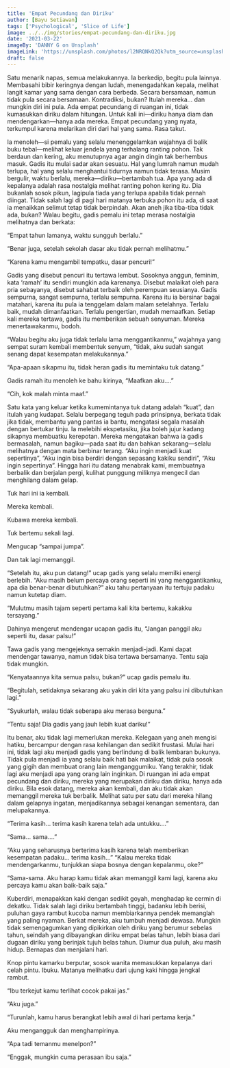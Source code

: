```yaml
---
title: 'Empat Pecundang dan Diriku'
author: [Bayu Setiawan]
tags: ['Psychological', 'Slice of Life']
image: ../../img/stories/empat-pecundang-dan-diriku.jpg
date: '2021-03-22'
imageBy: 'DANNY G on Unsplash'
imageLink: 'https://unsplash.com/photos/l2NRQNkQ2Qk?utm_source=unsplash&utm_medium=referral&utm_content=creditShareLink'
draft: false
---
```

Satu menarik napas, semua melakukannya. Ia berkedip, begitu pula lainnya. Membasahi bibir keringnya dengan ludah, menengadahkan kepala, melihat langit kamar yang sama dengan cara berbeda. Secara bersamaan, namun tidak pula secara bersamaan. Kontradiksi, bukan? Itulah mereka… dan mungkin diri ini pula. Ada empat pecundang di ruangan ini, tidak kumasukkan diriku dalam hitungan. Untuk kali ini—diriku hanya diam dan mendengarkan—hanya ada mereka. Empat pecundang yang nyata, terkumpul karena melarikan diri dari hal yang sama. Rasa takut.

Ia menoleh—si pemalu yang selalu menenggelamkan wajahnya di balik buku tebal—melihat keluar jendela yang terhalang ranting pohon. Tak berdaun dan kering, aku menutupnya agar angin dingin tak berhembus masuk. Gadis itu mulai sadar akan sesuatu. Hal yang lumrah namun mudah terlupa, hal yang selalu menghantui tidurnya namun tidak terasa. Musim bergulir, waktu berlalu, mereka—diriku—bertambah tua. Apa yang ada di kepalanya adalah rasa nostalgia melihat ranting pohon kering itu. Dia bukanlah sosok pikun, lagipula tiada yang terlupa apabila tidak pernah diingat. Tidak salah lagi di pagi hari matanya terbuka pohon itu ada, di saat ia menaikkan selimut tetap tidak berpindah. Akan aneh jika tiba-tiba tidak ada, bukan? Walau begitu, gadis pemalu ini tetap merasa nostalgia melihatnya dan berkata:

“Empat tahun lamanya, waktu sungguh berlalu.”

“Benar juga, setelah sekolah dasar aku tidak pernah melihatmu.”

“Karena kamu mengambil tempatku, dasar pencuri!”

Gadis yang disebut pencuri itu tertawa lembut. Sosoknya anggun, feminim, kata ‘ramah’ itu sendiri mungkin ada karenanya. Disebut malaikat oleh para pria sebayanya, disebut sahabat terbaik oleh perempuan seusianya. Gadis sempurna, sangat sempurna, terlalu sempurna. Karena itu ia bersinar bagai matahari, karena itu pula ia tenggelam dalam malam setelahnya. Terlalu baik, mudah dimanfaatkan. Terlalu pengertian, mudah memaafkan. Setiap kali mereka tertawa, gadis itu memberikan sebuah senyuman. Mereka menertawakanmu, bodoh.

“Walau begitu aku juga tidak terlalu lama menggantikanmu,” wajahnya yang sempat suram kembali membentuk senyum, “tidak, aku sudah sangat senang dapat kesempatan melakukannya.”

“Apa-apaan sikapmu itu, tidak heran gadis itu memintaku tuk datang.”

Gadis ramah itu menoleh ke bahu kirinya, “Maafkan aku….”

“Cih, kok malah minta maaf.”

Satu kata yang keluar ketika kumemintanya tuk datang adalah “kuat”, dan itulah yang kudapat. Selalu berpegang teguh pada prinsipnya, berkata tidak jika tidak, membantu yang pantas ia bantu, mengatasi segala masalah dengan bertukar tinju. Ia melebihi ekspetasiku, jika boleh jujur kadang sikapnya membuatku kerepotan. Mereka mengatakan bahwa ia gadis bermasalah, namun bagiku—pada saat itu dan bahkan sekarang—selalu melihatnya dengan mata berbinar terang. “Aku ingin menjadi kuat sepertinya”, “Aku ingin bisa berdiri dengan sepasang kakiku sendiri”, “Aku ingin sepertinya”. Hingga hari itu datang menabrak kami, membuatnya berbalik dan berjalan pergi, kulihat punggung miliknya mengecil dan menghilang dalam gelap. 

Tuk hari ini ia kembali. 

Mereka kembali.

Kubawa mereka kembali.

Tuk bertemu sekali lagi.

Mengucap “sampai jumpa”.

Dan tak lagi memanggil.

“Setelah itu, aku pun datang!” ucap gadis yang selalu memilki energi berlebih.
“Aku masih belum percaya orang seperti ini yang menggantikanku, apa dia benar-benar dibutuhkan?” aku tahu pertanyaan itu tertuju padaku namun kutetap diam.

“Mulutmu masih tajam seperti pertama kali kita bertemu, kakakku tersayang.”

Dahinya mengerut mendengar ucapan gadis itu, “Jangan panggil aku seperti itu, dasar palsu!”

Tawa gadis yang mengejeknya semakin menjadi-jadi. Kami dapat mendengar tawanya, namun tidak bisa tertawa bersamanya. Tentu saja tidak mungkin.

“Kenyataannya kita semua palsu, bukan?” ucap gadis pemalu itu.

“Begitulah, setidaknya sekarang aku yakin diri kita yang palsu ini dibutuhkan lagi.”

“Syukurlah, walau tidak seberapa aku merasa berguna.”

“Tentu saja! Dia gadis yang jauh lebih kuat dariku!”

Itu benar, aku tidak lagi memerlukan mereka. Kelegaan yang aneh mengisi hatiku, bercampur dengan rasa kehilangan dan sedikit frustasi. Mulai hari ini, tidak lagi aku menjadi gadis yang berlindung di balik lembaran bukunya. Tidak pula menjadi ia yang selalu baik hati bak malaikat, tidak pula sosok yang gigih dan membuat orang lain menganggumiku. Yang terakhir, tidak lagi aku menjadi apa yang orang lain inginkan. Di ruangan ini ada empat pecundang dan diriku, mereka yang merupakan diriku dan diriku, hanya ada diriku. Bila esok datang, mereka akan kembali, dan aku tidak akan memanggil mereka tuk berbalik. Melihat satu per satu dari mereka hilang dalam gelapnya ingatan, menjadikannya sebagai kenangan sementara, dan melupakannya.

“Terima kasih… terima kasih karena telah ada untukku….”

“Sama… sama….”

“Aku yang seharusnya berterima kasih karena telah memberikan kesempatan padaku… terima kasih…”
“Kalau mereka tidak mendengarkanmu, tunjukkan siapa bosnya dengan kepalanmu, oke?”

“Sama-sama. Aku harap kamu tidak akan memanggil kami lagi, karena aku percaya kamu akan baik-baik saja.”

Kuberdiri, menapakkan kaki dengan sedikit goyah, menghadap ke cermin di dekatku. Tidak salah lagi diriku bertambah tinggi, badanku lebih berisi, puluhan gaya rambut kucoba namun membiarkannya pendek memanglah yang paling nyaman. Berkat mereka, aku tumbuh menjadi dewasa. Mungkin tidak semengagumkan yang dipikirkan oleh diriku yang berumur sebelas tahun, seindah yang dibayangkan diriku empat belas tahun, lebih biasa dari dugaan diriku yang berinjak tujuh belas tahun. Diumur dua puluh, aku masih hidup. Bernapas dan menjalani hari.

Knop pintu kamarku berputar, sosok wanita memasukkan kepalanya dari celah pintu. Ibuku. Matanya melihatku dari ujung kaki hingga jengkal rambut.

“Ibu terkejut kamu terlihat cocok pakai jas.”

“Aku juga.”

“Turunlah, kamu harus berangkat lebih awal di hari pertama kerja.”

Aku mengangguk dan menghampirinya.

“Apa tadi temanmu menelpon?”

“Enggak, mungkin cuma perasaan ibu saja.”
